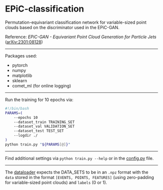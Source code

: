 # EPiC-classification

Permutation-equivariant classification network for variable-sized point clouds based on the discriminator used in the EPiC-GAN. 

Reference: *EPiC-GAN - Equivariant Point Cloud Generation for Particle Jets* ([arXiv:2301:08128]( http://arxiv.org/abs/2301.08128))

---
Packages used:
- pytorch
- numpy
- matplotlib
- sklearn
- comet_ml (for online logging)

---
Run the training for 10 epochs via:
```bash
#!/bin/bash
PARAMS=(
    --epochs 10
    --dataset_train TRAINING_SET
    --dataset_val VALIDATION_SET
    --dataset_test TEST_SET
    --logdir ./
)
python train.py "${PARAMS[@]}"
```

---
Find additional settings via `python train.py --help` or in the [config.py](config.py) file.

---
The [dataloader](dataloader.py) expects the DATA_SETS to be in an `.npz` format with the `data` stored in the format `[EVENTS, POINTS, FEATURES]` (using zero-padding for variable-sized point clouds) and `labels` (0 or 1).
